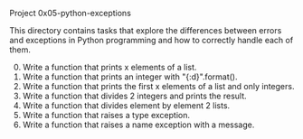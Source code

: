 Project 0x05-python-exceptions

This directory contains tasks that explore the differences between errors and exceptions
in Python programming and how to correctly handle each of them.

  0. Write a function that prints x elements of a list.
  1. Write a function that prints an integer with "{:d}".format().
  2. Write a function that prints the first x elements of a list and only integers.
  3. Write a function that divides 2 integers and prints the result.
  4. Write a function that divides element by element 2 lists.
  5. Write a function that raises a type exception.
  6. Write a function that raises a name exception with a message.
